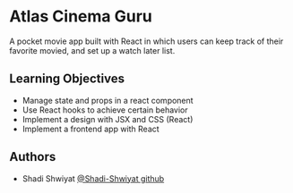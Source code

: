 # Atlas Cinema Guru
A pocket movie app built with React in which users can keep track of their favorite movied, and set up a watch later list. 

## Learning Objectives

- Manage state and props in a react component
- Use React hooks to achieve certain behavior
- Implement a design with JSX and CSS (React)
- Implement a frontend app with React

## Authors

- Shadi Shwiyat [@Shadi-Shwiyat github](https://github.com/Shadi-Shwiyat)
